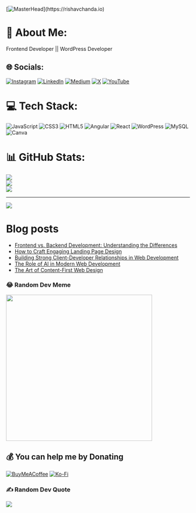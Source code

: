 [![MasterHead](https://1.bp.blogspot.com/-7A4WynwLsM...)](https://rishavchanda.io)
# 💫 About Me:
Frontend Developer || WordPress Developer


## 🌐 Socials:
[![Instagram](https://img.shields.io/badge/Instagram-%23E4405F.svg?logo=Instagram&logoColor=white)](https://instagram.com/FlamesInTech) [![LinkedIn](https://img.shields.io/badge/LinkedIn-%230077B5.svg?logo=linkedin&logoColor=white)](https://linkedin.com/in/shalomadoyi) [![Medium](https://img.shields.io/badge/Medium-12100E?logo=medium&logoColor=white)](https://medium.com/@flamesintech) [![X](https://img.shields.io/badge/X-black.svg?logo=X&logoColor=white)](https://x.com/flamesintech) [![YouTube](https://img.shields.io/badge/YouTube-%23FF0000.svg?logo=YouTube&logoColor=white)](https://youtube.com/@flamesintech) 

# 💻 Tech Stack:
![JavaScript](https://img.shields.io/badge/javascript-%23323330.svg?style=flat&logo=javascript&logoColor=%23F7DF1E) ![CSS3](https://img.shields.io/badge/css3-%231572B6.svg?style=flat&logo=css3&logoColor=white) ![HTML5](https://img.shields.io/badge/html5-%23E34F26.svg?style=flat&logo=html5&logoColor=white) ![Angular](https://img.shields.io/badge/angular-%23DD0031.svg?style=flat&logo=angular&logoColor=white) ![React](https://img.shields.io/badge/react-%2320232a.svg?style=flat&logo=react&logoColor=%2361DAFB) ![WordPress](https://img.shields.io/badge/WordPress-%23117AC9.svg?style=flat&logo=WordPress&logoColor=white) ![MySQL](https://img.shields.io/badge/mysql-%2300000f.svg?style=flat&logo=mysql&logoColor=white) ![Canva](https://img.shields.io/badge/Canva-%2300C4CC.svg?style=flat&logo=Canva&logoColor=white)
# 📊 GitHub Stats:
![](https://github-readme-stats.vercel.app/api?username=flamesintech&theme=blue-green&hide_border=false&include_all_commits=true&count_private=false)<br/>
![](https://github-readme-streak-stats.herokuapp.com/?user=flamesintech&theme=blue-green&hide_border=false)<br/>
![](https://github-readme-stats.vercel.app/api/top-langs/?username=flamesintech&theme=blue-green&hide_border=false&include_all_commits=true&count_private=false&layout=compact)

---
[![](https://visitcount.itsvg.in/api?id=flamesintech&icon=0&color=0)](https://visitcount.itsvg.in)

# Blog posts
<!-- BLOG-POST-LIST:START -->
- [Frontend vs. Backend Development: Understanding the Differences](https://flamesintech.medium.com/frontend-vs-backend-development-understanding-the-differences-9efd0cbc5656?source=rss-3ceed1cd7dea------2)
- [How to Craft Engaging Landing Page Design](https://flamesintech.medium.com/how-to-craft-engaging-landing-page-design-8247a4d8a605?source=rss-3ceed1cd7dea------2)
- [Building Strong Client-Developer Relationships in Web Development](https://flamesintech.medium.com/building-strong-client-developer-relationships-in-web-development-b3b44b74f2b6?source=rss-3ceed1cd7dea------2)
- [The Role of AI in Modern Web Development](https://flamesintech.medium.com/the-role-of-ai-in-modern-web-development-0c298e0abcaf?source=rss-3ceed1cd7dea------2)
- [The Art of Content-First Web Design](https://flamesintech.medium.com/the-art-of-content-first-web-design-2bc994089b6a?source=rss-3ceed1cd7dea------2)
<!-- BLOG-POST-LIST:END -->

### 😂 Random Dev Meme
<img src='https://randommeme-five.vercel.app/' style="height: 400px;"/>


## 💰 You can help me by Donating
  [![BuyMeACoffee](https://img.shields.io/badge/Buy%20Me%20a%20Coffee-ffdd00?style=for-the-badge&logo=buy-me-a-coffee&logoColor=black)](https://buymeacoffee.com/flameintech) [![Ko-Fi](https://img.shields.io/badge/Ko--fi-F16061?style=for-the-badge&logo=ko-fi&logoColor=white)](https://ko-fi.com/flamesintech) 

### ✍️ Random Dev Quote
![](https://quotes-github-readme.vercel.app/api?type=horizontal&theme=radical)
